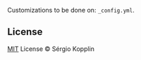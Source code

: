 <p creating static page for Uddeepta's personal website
</p>


Customizations to be done on: `_config.yml`.

## License

[MIT](https://kopplin.mit-license.org/) License © Sérgio Kopplin
